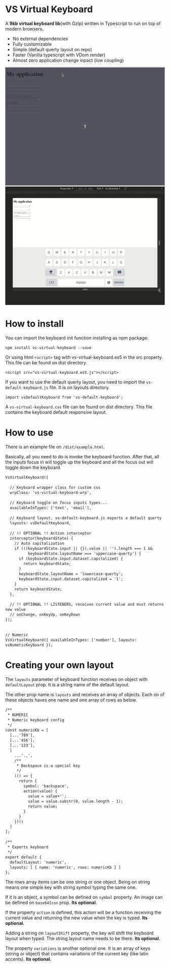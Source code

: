 
# VS Virtual Keyboard

A **9kb virtual keyboard lib**(with Gzip) written in Typescript to run on top of modern browsers.

 - No external dependencies
 - Fully customizable
 - Simple (default querty layout on repo)
 - Faster (Vanilla typescript with VDom render)
 - Almost zero application change inpact (low coupling)

![Alt text](docs/assets/demo1.gif "VS Virtual Keyboard")
![Alt text](docs/assets/demo2.gif "VS Virtual Keyboard")

# How to install

You can import the keyboard init function installing as npm package:

```
npm install vs-virtual-keyboard --save
```

Or using html ```<script>``` tag with vs-virtual-keyboard.es5 in the src property.
This file can be found on dist directory.

```
<script src="vs-virtual-keyboard.es5.js"></script>
```

If you want to use the default querty layout, you need to import the ```vs-default-keyboard.js```
file. It is on layouts directory.

```
import vsDefaultKeyboard from 'vs-default-keyboard';
```

A ```vs-virtual-keyboard.css``` file can be found on dist directory. This file contains the 
keyboard default responsive layout.


# How to use

There is an example file on ```/dist/example.html```.

Basically, all you need to do is invoke the keyboard function. After that, all the 
inputs focus in will toggle up the keyboard and all the focus out will toggle down
the keyboard.

```
VsVirtualKeyboard({

  // Keyboard wrapper class for custom css
  wrpClass: 'vs-virtual-keyboard-wrp',

  // Keyboard toggle on focus inputs types...
  availableInTypes: ['text', 'email'],

  // Keyboard layout, vs-default-keyboard.js exports a default querty
  layouts: vsDefaultKeyboard,

  // !! OPTIONAL !! Action interceptor
  interceptor(keyboardState) {
    // Auto capitalization
    if (((keyboardState.input || {}).value || '').length === 1 &&
          keyboardState.layoutName === 'uppercase-querty') {
      if (keyboardState.input.dataset.capitalized) {
        return keyboardState;
      }
      keyboardState.layoutName = 'lowercase-querty';
      keyboardState.input.dataset.capitalized = '1';
    }
    return keyboardState;
  },

  // !! OPTIONAL !! LISTENERS, receives current value and must returns new value
  // onChange, onKeyUp, onKeyDown
});


// Numeric
VsVirtualKeyboard({ availableInTypes: ['number'], layouts: vsNumericKeyboard });
```

# Creating your own layout

The ```layouts``` parameter of keyboard function receives on object with ```defaultLayout``` prop.
It is a string name of the default layout. 

The other prop name is ```layouts``` and receives an
array of objects. Each on of these objects haves one name and one array of rows as below.

```
/**
 * NUMERIC
 * Numeric keyboard config
 */
const numericKb = [
  [...'789'],
  [...'456'],
  [...'123'],
  [
    ...'.,',
    /**
     * Backspace is a special key
     */
    (() => {
      return {
        symbol: 'backspace',
        action(value) {
          value = value+'';
          value = value.substr(0, value.length - 1);
          return value;
        }
      }
    })()
  ]
];

/**
 * Exports keyboard
 */
export default {
  defaultLayout: 'numeric',
  layouts: [ { name: 'numeric', rows: numericKb } ]
};

```

The rows array items can be one string or one object. Being on string means one simple key
with string symbol typing the same one.


If it is an object, a symbol can be defined on ```symbol``` property. An image can be defined
on ```base64Icon``` prop.  **Its optional.**

If the property ```action``` is defined, this action will be a function receiving the current
value and returning the new value when the key is typed. **Its optional.**


Adding a string on ```layoutShift``` property, the key will shift the keyboard layout when
typed. The string layout name needs to be there. **Its optional.**


The property ```variations``` is another optional one. It is an array of keys (string or object)
that contains variations of the current key (like latin accents). **Its optional.**



